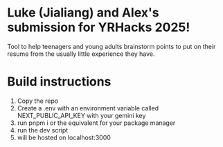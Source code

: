# Luke (Jialiang) and Alex's submission for YRHacks 2025!
Tool to help teenagers and young adults brainstorm points to put on their resume from the usually little experience they have.

# Build instructions
1. Copy the repo
2. Create a .env with an environment variable called NEXT_PUBLIC_API_KEY with your gemini key
3. run pnpm i or the equivalent for your package manager
4. run the dev script
5. will be hosted on localhost:3000
